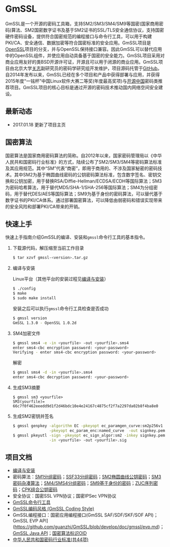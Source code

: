 # GmSSL

GmSSL是一个开源的密码工具箱，支持SM2/SM3/SM4/SM9等国密(国家商用密码)算法、SM2国密数字证书及基于SM2证书的SSL/TLS安全通信协议，支持国密硬件密码设备，提供符合国密规范的编程接口与命令行工具，可以用于构建PKI/CA、安全通信、数据加密等符合国密标准的安全应用。GmSSL项目是[OpenSSL](https://www.openssl.org)项目的分支，并与OpenSSL保持接口兼容。因此GmSSL可以替代应用中的OpenSSL组件，并使应用自动具备基于国密的安全能力。GmSSL项目采用对商业应用友好的类BSD开源许可证，开源且可以用于闭源的商业应用。GmSSL项目由北京大学[关志](http://infosec.pku.edu.cn/~guanzhi/)副研究员的密码学研究组开发维护，项目源码托管于[GitHub](https://github.com/guanzhi/GmSSL)。自2014年发布以来，GmSSL已经在多个项目和产品中获得部署与应用，并获得2015年度“一铭杯”中国Linux软件大赛二等奖(年度最高奖项)与[开源中国](https://www.oschina.net/p/GmSSL)密码类推荐项目。GmSSL项目的核心目标是通过开源的密码技术推动国内网络空间安全建设。

## 最新动态

- 2017.01.18 更新了项目主页

## 国密算法

国密算法是国家商用密码算法的简称。自2012年以来，国家密码管理局以《中华人民共和国密码行业标准》的方式，陆续公布了SM2/SM3/SM4等密码算法标准及其应用规范。其中“SM”代表“商密”，即用于商用的、不涉及国家秘密的密码技术。其中SM2为基于椭圆曲线密码的公钥密码算法标准，包含数字签名、密钥交换和公钥加密，用于替换RSA/Diffie-Hellman/ECDSA/ECDH等国际算法；SM3为密码哈希算法，用于替代MD5/SHA-1/SHA-256等国际算法；SM4为分组密码，用于替代DES/AES等国际算法；SM9为基于身份的密码算法，可以替代基于数字证书的PKI/CA体系。通过部署国密算法，可以降低由弱密码和错误实现带来的安全风险和部署PKI/CA带来的开销。

## 快速上手

快速上手指南介绍GmSSL的编译、安装和`gmssl`命令行工具的基本指令。

1. 下载源代码，解压缩至当前工作目录

   ```sh
   $ tar xzvf gmssl-<version>.tar.gz
   ```

2. 编译与安装

   Linux平台（其他平台的安装过程见[编译与安装](http://gmssl.org)）

   ```sh
   $ ./config
   $ make
   $ sudo make install
   ```

   安装之后可以执行`gmssl`命令行工具检查是否成功

   ```sh
   $ gmssl version
   GmSSL 1.3.0 - OpenSSL 1.0.2d
   ```

3. SM4加密文件

   ```sh
   $ gmssl sms4 -e -in <yourfile> -out <yourfile>.sms4
   enter sms4-cbc encryption password: <your-password>
   Verifying - enter sms4-cbc encryption password: <your-password>
   ```

   解密

   ```sh
   $ gmssl sms4 -d -in <yourfile>.sms4
   enter sms4-cbc decryption password: <your-password>
   ```

4. 生成SM3摘要

   ```
   $ gmssl sm3 <yourfile>
   SM3(yourfile)= 66c7f0f462eeedd9d1f2d46bdc10e4e24167c4875cf2f7a2297da02b8f4ba8e0
   ```

5. 生成SM2密钥并签名

   ```sh
   $ gmssl genpkey -algorithm EC -pkeyopt ec_paramgen_curve:sm2p256v1 \
                   -pkeyopt ec_param_enc:named_curve  -out signkey.pem
   $ gmssl pkeyutl -sign -pkeyopt ec_sign_algor:sm2 -inkey signkey.pem \
                   -in <yourfile> -out <yourfile>.sig
   ```

## 项目文档

- [编译与安装](https://github.com/guanzhi/GmSSL/wiki/编译和安装)
- 密码算法：[SM1分组密码](https://github.com/guanzhi/GmSSL/wiki/SM1和SSF33分组密码)；[SSF33分组密码](https://github.com/guanzhi/GmSSL/wiki/SM1和SSF33分组密码)；[SM2椭圆曲线公钥密码](https://github.com/guanzhi/GmSSL/wiki/SM2椭圆曲线公钥密码)；[SM3密码杂凑算法](https://github.com/guanzhi/GmSSL/wiki/SM3密码杂凑算法)；[SM4/SMS4分组密码](https://github.com/guanzhi/GmSSL/wiki/SM4分组密码)；[SM9基于身份的密码](https://github.com/guanzhi/GmSSL/wiki/SM9身份密码)；[ZUC序列密码](https://github.com/guanzhi/GmSSL/blob/develop/doc/gmssl/zuc.md)；[CPK组合公钥密码](https://github.com/guanzhi/GmSSL/wiki/CPK组合公钥)
- 安全协议：国密SSL VPN协议；国密IPSec VPN协议
- [GmSSL命令行工具](https://github.com/guanzhi/GmSSL/blob/develop/doc/gmssl/gmsslcli.md)
- [GmSSL编码风格 (GmSSL Coding Style)](https://github.com/guanzhi/GmSSL/blob/develop/doc/gmssl/codingstyle.md)
- GmSSL编程接口：国密应用编程接口(GmSSL SAF/SDF/SKF/SOF API)；GmSSL EVP API](https://github.com/guanzhi/GmSSL/blob/develop/doc/gmssl/evp.md)；[GmSSL Java API](https://github.com/guanzhi/GmSSL/blob/develop/doc/gmssl/java.md)；[国密算法标识OID](https://github.com/guanzhi/GmSSL/blob/develop/doc/gmssl/oid.md)
- [中华人民共和国密码行业标准(共44项)]()


